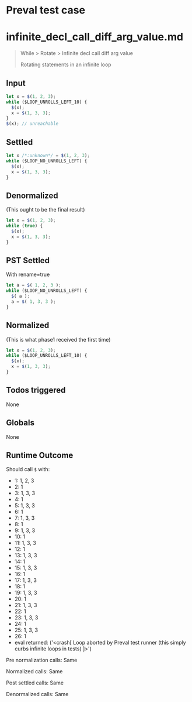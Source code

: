 # Preval test case

# infinite_decl_call_diff_arg_value.md

> While > Rotate > Infinite decl call diff arg value
>
> Rotating statements in an infinite loop

## Input

`````js filename=intro
let x = $(1, 2, 3);
while ($LOOP_UNROLLS_LEFT_10) {
  $(x);
  x = $(1, 3, 3);
}
$(x); // unreachable
`````


## Settled


`````js filename=intro
let x /*:unknown*/ = $(1, 2, 3);
while ($LOOP_NO_UNROLLS_LEFT) {
  $(x);
  x = $(1, 3, 3);
}
`````


## Denormalized
(This ought to be the final result)

`````js filename=intro
let x = $(1, 2, 3);
while (true) {
  $(x);
  x = $(1, 3, 3);
}
`````


## PST Settled
With rename=true

`````js filename=intro
let a = $( 1, 2, 3 );
while ($LOOP_NO_UNROLLS_LEFT) {
  $( a );
  a = $( 1, 3, 3 );
}
`````


## Normalized
(This is what phase1 received the first time)

`````js filename=intro
let x = $(1, 2, 3);
while ($LOOP_UNROLLS_LEFT_10) {
  $(x);
  x = $(1, 3, 3);
}
`````


## Todos triggered


None


## Globals


None


## Runtime Outcome


Should call `$` with:
 - 1: 1, 2, 3
 - 2: 1
 - 3: 1, 3, 3
 - 4: 1
 - 5: 1, 3, 3
 - 6: 1
 - 7: 1, 3, 3
 - 8: 1
 - 9: 1, 3, 3
 - 10: 1
 - 11: 1, 3, 3
 - 12: 1
 - 13: 1, 3, 3
 - 14: 1
 - 15: 1, 3, 3
 - 16: 1
 - 17: 1, 3, 3
 - 18: 1
 - 19: 1, 3, 3
 - 20: 1
 - 21: 1, 3, 3
 - 22: 1
 - 23: 1, 3, 3
 - 24: 1
 - 25: 1, 3, 3
 - 26: 1
 - eval returned: ('<crash[ Loop aborted by Preval test runner (this simply curbs infinite loops in tests) ]>')

Pre normalization calls: Same

Normalized calls: Same

Post settled calls: Same

Denormalized calls: Same
